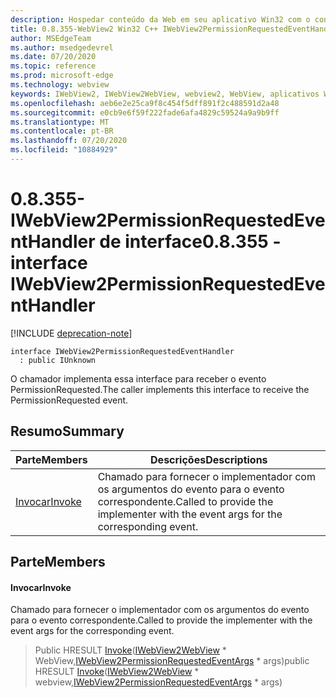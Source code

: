 ```yaml
---
description: Hospedar conteúdo da Web em seu aplicativo Win32 com o controle WebView2 do Microsoft Edge
title: 0.8.355-WebView2 Win32 C++ IWebView2PermissionRequestedEventHandler
author: MSEdgeTeam
ms.author: msedgedevrel
ms.date: 07/20/2020
ms.topic: reference
ms.prod: microsoft-edge
ms.technology: webview
keywords: IWebView2, IWebView2WebView, webview2, WebView, aplicativos Win32, Win32, Edge
ms.openlocfilehash: aeb6e2e25ca9f8c454f5dff891f2c488591d2a48
ms.sourcegitcommit: e0cb9e6f59f222fade6afa4829c59524a9a9b9ff
ms.translationtype: MT
ms.contentlocale: pt-BR
ms.lasthandoff: 07/20/2020
ms.locfileid: "10884929"
---
```

# <span data-ttu-id="32c41-104">0.8.355-IWebView2PermissionRequestedEventHandler de interface</span><span class="sxs-lookup"><span data-stu-id="32c41-104">0.8.355 - interface IWebView2PermissionRequestedEventHandler</span></span> 

[!INCLUDE [deprecation-note](../../includes/deprecation-note.md)]

```
interface IWebView2PermissionRequestedEventHandler
  : public IUnknown
```

<span data-ttu-id="32c41-105">O chamador implementa essa interface para receber o evento PermissionRequested.</span><span class="sxs-lookup"><span data-stu-id="32c41-105">The caller implements this interface to receive the PermissionRequested event.</span></span>

## <span data-ttu-id="32c41-106">Resumo</span><span class="sxs-lookup"><span data-stu-id="32c41-106">Summary</span></span>

 <span data-ttu-id="32c41-107">Parte</span><span class="sxs-lookup"><span data-stu-id="32c41-107">Members</span></span>                        | <span data-ttu-id="32c41-108">Descrições</span><span class="sxs-lookup"><span data-stu-id="32c41-108">Descriptions</span></span>
--------------------------------|---------------------------------------------
[<span data-ttu-id="32c41-109">Invocar</span><span class="sxs-lookup"><span data-stu-id="32c41-109">Invoke</span></span>](#invoke) | <span data-ttu-id="32c41-110">Chamado para fornecer o implementador com os argumentos do evento para o evento correspondente.</span><span class="sxs-lookup"><span data-stu-id="32c41-110">Called to provide the implementer with the event args for the corresponding event.</span></span>

## <span data-ttu-id="32c41-111">Parte</span><span class="sxs-lookup"><span data-stu-id="32c41-111">Members</span></span>

#### <span data-ttu-id="32c41-112">Invocar</span><span class="sxs-lookup"><span data-stu-id="32c41-112">Invoke</span></span> 

<span data-ttu-id="32c41-113">Chamado para fornecer o implementador com os argumentos do evento para o evento correspondente.</span><span class="sxs-lookup"><span data-stu-id="32c41-113">Called to provide the implementer with the event args for the corresponding event.</span></span>

> <span data-ttu-id="32c41-114">Public HRESULT [Invoke](#invoke)([IWebView2WebView](IWebView2WebView.md) \* WebView,[IWebView2PermissionRequestedEventArgs](IWebView2PermissionRequestedEventArgs.md) \* args)</span><span class="sxs-lookup"><span data-stu-id="32c41-114">public HRESULT [Invoke](#invoke)([IWebView2WebView](IWebView2WebView.md) \* webview,[IWebView2PermissionRequestedEventArgs](IWebView2PermissionRequestedEventArgs.md) \* args)</span></span>

